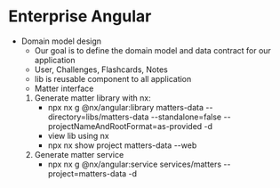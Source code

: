 # Enterprise Angular
- Domain model design 
    - Our goal is to define the domain model and data contract for our application
    - User, Challenges, Flashcards, Notes
    - lib is reusable component to all application
    - Matter interface
    1. Generate matter library with nx:
        - npx nx g @nx/angular:library matters-data --directory=libs/matters-data --standalone=false --projectNameAndRootFormat=as-provided -d
        - view lib using nx
        - npx nx show project matters-data --web 
    2. Generate matter service
        - npx nx g @nx/angular:service services/matters --project=matters-data -d

